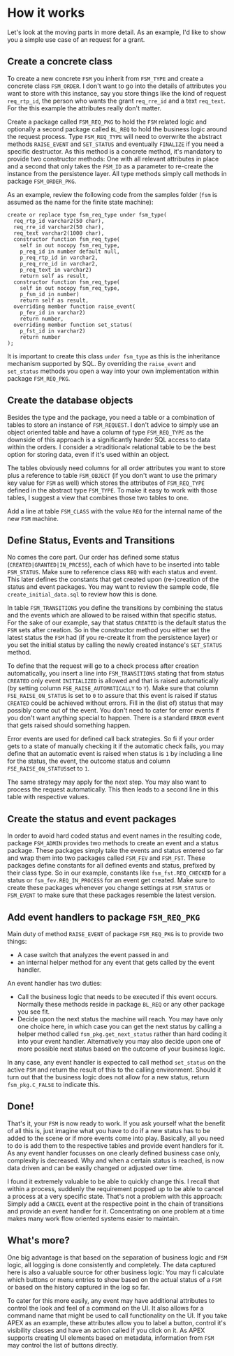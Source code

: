 # How it works
Let's look at the moving parts in more detail. As an example, I'd like to show you a simple use case of an request for a grant.

## Create a concrete class
To create a new concrete `FSM` you inherit from `FSM_TYPE` and create a concrete class `FSM_ORDER`. I don't want to go into the details of attributes you want to store with this instance, say you store things like the kind of request `req_rtp_id`, the person who wants the grant `req_rre_id` and a text `req_text`. For the this example the attributes really don't matter.

Create a package called `FSM_REQ_PKG` to hold the `FSM` related logic and optionally a second package called `BL_REQ` to hold the business logic around the request process. Type `FSM_REQ_TYPE` will need to overwrite the abstract methods `RAISE_EVENT` and `SET_STATUS` and eventually `FINALIZE` if you need a specific destructor. As this method is a concrete method, it's mandatory to provide two constructor methods: One with all relevant attributes in place and a second that only takes the `FSM_ID` as a parameter to re-create the instance from the persistence layer. All type methods simply call methods in package `FSM_ORDER_PKG`.

As an example, review the following code from the samples folder (`fsm` is assumed as the name for the finite state machine):

```
create or replace type fsm_req_type under fsm_type(
  req_rtp_id varchar2(50 char),
  req_rre_id varchar2(50 char),
  req_text varchar2(1000 char),
  constructor function fsm_req_type(
    self in out nocopy fsm_req_type,
    p_req_id in number default null,
    p_req_rtp_id in varchar2,
    p_req_rre_id in varchar2,
    p_req_text in varchar2)
    return self as result,
  constructor function fsm_req_type(
    self in out nocopy fsm_req_type,
    p_fsm_id in number)
    return self as result,
  overriding member function raise_event(
    p_fev_id in varchar2)
    return number,
  overriding member function set_status(
    p_fst_id in varchar2)
    return number
);
```

It is important to create this class `under fsm_type` as this is the inheritance mechanism supported by SQL. By overriding the `raise_event` and `set_status` methods you open a way into your own implementation within package `FSM_REQ_PKG`.

## Create the database objects
Besides the type and the package, you need a table or a combination of tables to store an instance of `FSM_REQUEST`. I don't advice to simply use an object oriented table and have a column of type `FSM_REQ_TYPE` as the downside of this approach is a significantly harder SQL access to data within the orders. I consider a »traditional« relational table to be the best option for storing data, even if it's used within an object.

The tables obviously need columns for all order attributes you want to store plus a reference to table `FSM_OBJECT` (if you don't want to use the primary key value for `FSM` as well) which stores the attributes of `FSM_REQ_TYPE` defined in the abstract type `FSM_TYPE`. To make it easy to work with those tables, I suggest a view that combines those two tables to one.

Add a line at table `FSM_CLASS` with the value `REQ` for the internal name of the new `FSM` machine.

## Define Status, Events and Transitions
No comes the core part. Our order has defined some status (`CREATED|GRANTED|IN_PRCESS`), each of which have to be inserted into table `FSM_STATUS`. Make sure to reference class `REQ` with each status and event. This later defines the constants that get created upon (re-)creation of the status and event packages. You may want to review the sample code, file `create_initial_data.sql` to review how this is done.

In table `FSM_TRANSITIONS` you define the transitions by combining the status and the events which are allowed to be raised within that specific status. For the sake of our example, say that status `CREATED` is the default status the `FSM` sets after creation. So in the constructor method you either set the latest status the `FSM` had (if you re-create it from the persistence layer) or you set the initial status by calling the newly created instance's `SET_STATUS` method.

To define that the request will go to a check process after creation automatically, you insert a line into `FSM_TRANSITIONS` stating that from status `CREATED` only event `INITIALIZED` is allowed and that is raised automatically (by setting column `FSE_RAISE_AUTOMATICALLY` to `Y`). Make sure that column `FSE_RAISE_ON_STATUS` is set to `0` to assure that this event is raised if status `CREATED` could be achieved without errors. Fill in the (list of) status that may possibly come out of the event. You don't need to cater for error events if you don't want anything special to happen. There is a standard `ERROR` event that gets raised should something happen.

Error events are used for defined call back strategies. So fi if your order gets to a state of manually checking it if the automatic check fails, you may define that an automatic event is raised when status is `1` by including a line for the status, the event, the outcome status and column `FSE_RAISE_ON_STATUS`set to `1`.

The same strategy may apply for the next step. You may also want to process the request automatically. This then leads to a second line in this table with respective values.

## Create the status and event packages
In order to avoid hard coded status and event names in the resulting code, package `FSM_ADMIN` provides two methods to create an event and a status package. These packages simply take the events and status entered so far and wrap them into two packages called `FSM_FEV` and `FSM_FST`. These packages define constants for all defined events and status, prefixed by their class type. So in our example, constants like `fsm_fst.REQ_CHECKED` for a status or `fsm_fev.REQ_IN_PROCESS` for an event get created. Make sure to create these packages whenever you change settings at `FSM_STATUS` or `FSM_EVENT` to make sure that these packages resemble the latest version.

## Add event handlers to package `FSM_REQ_PKG`
Main duty of method `RAISE_EVENT` of package `FSM_REQ_PKG` is to provide two things: 
-  A case switch that analyzes the event passed in and 
-  an internal helper method for any event that gets called by the event handler. 

An event handler has two duties:
- Call the business logic that needs to be executed if this event occurs. Normally these methods reside in package `BL_REQ` or any other package you see fit.
- Decide upon the next status the machine will reach. You may have only one choice here, in which case you can get the next status by calling a helper method called `fsm_pkg.get_next_status` rather than hard coding it into your event handler. Alternatively you may also decide upon one of more possible next status based on the outcome of your business logic.

In any case, any event handler is expected to call method `set_status` on the active `FSM` and return the result of this to the calling environment. Should it turn out that the business logic does not allow for a new status, return `fsm_pkg.C_FALSE` to indicate this.

## Done!
That's it, your `FSM` is now ready to work. If you ask yourself what the benefit of all this is, just imagine what you have to do if a new status has to be added to the scene or if more events come into play. Basically, all you need to do is add them to the respective tables and provide event handlers for it. As any event handler focusses on one clearly defined business case only, complexity is decreased. Why and when a certain status is reached, is now data driven and can be easily changed or adjusted over time.

I found it extremely valuable to be able to quickly change this. I recall that within a process, suddenly the requirement popped up to be able to cancel a process at a very specific state. That's not a problem with this approach: Simply add a `CANCEL` event at the respective point in the chain of transitions and provide an event handler for it. Concentrating on one problem at a time makes many work flow oriented systems easier to maintain.

## What's more?
One big advantage is that based on the separation of business logic and `FSM` logic, all logging is done consistently and completely. The data captured here is also a valuable source for other business logic: You may fi calculate which buttons or menu entries to show based on the actual status of a `FSM` or based on the history captured in the log so far.

To cater for this more easily, any event may have additional attributes to control the look and feel of a command on the UI. It also allows for a command name that might be used to call functionality on the UI. If you take APEX as an example, these attributes allow you to label a button, control it's visibility classes and have an action called if you click on it. As APEX supports creating UI elements based on metadata, information from `FSM` may control the list of buttons directly.
